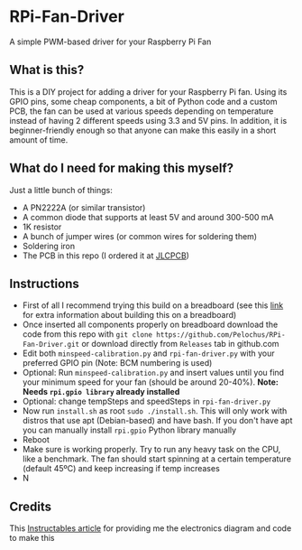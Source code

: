# RPi-Fan-Driver
A simple PWM-based driver for your Raspberry Pi Fan

## What is this?
This is a DIY project for adding a driver for your Raspberry Pi fan. Using its GPIO pins, some cheap components, a bit of Python code and a custom PCB, the fan can be used at various speeds depending on temperature instead of having 2 different speeds using 3.3 and 5V pins. In addition, it is beginner-friendly enough so that anyone can make this easily in a short amount of time.

## What do I need for making this myself?
Just a little bunch of things:

- A PN2222A (or similar transistor)
- A common diode that supports at least 5V and around 300-500 mA
- 1K resistor
- A bunch of jumper wires (or common wires for soldering them)
- Soldering iron
- The PCB in this repo (I ordered it at [JLCPCB](https://jlcpcb.com))

## Instructions
- First of all I recommend trying this build on a breadboard (see this [link](https://www.instructables.com/PWM-Regulated-Fan-Based-on-CPU-Temperature-for-Ras/) for extra information about building this on a breadboard)
- Once inserted all components properly on breadboard download the code from this repo with `git clone https://github.com/Pelochus/RPi-Fan-Driver.git` or download directly from `Releases` tab in github.com
- Edit both `minspeed-calibration.py` and `rpi-fan-driver.py` with your preferred GPIO pin (Note: BCM numbering is used)
- Optional: Run `minspeed-calibration.py` and insert values until you find your minimum speed for your fan (should be around 20-40%). **Note: Needs `rpi.gpio library` already installed**
- Optional: change tempSteps and speedSteps in `rpi-fan-driver.py`
- Now run `install.sh` as root `sudo ./install.sh`. This will only work with distros that use apt (Debian-based) and have bash. If you don't have apt you can manually install `rpi.gpio` Python library manually
- Reboot
- Make sure is working properly. Try to run any heavy task on the CPU, like a benchmark. The fan should start spinning at a certain temperature (default 45ºC) and keep increasing if temp increases
- N

## Credits
This [Instructables article](https://www.instructables.com/PWM-Regulated-Fan-Based-on-CPU-Temperature-for-Ras/) for providing me the electronics diagram and code to make this
